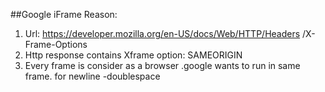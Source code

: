 ##Google iFrame
Reason:
1. Url: https://developer.mozilla.org/en-US/docs/Web/HTTP/Headers /X-Frame-Options
1. Http response contains Xframe option: SAMEORIGIN
1. Every frame is consider as a browser .google wants to run in same frame.
for newline -doublespace
